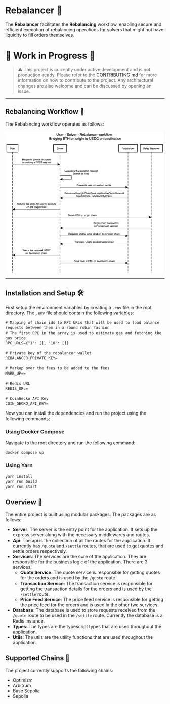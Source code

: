 # Rebalancer 🔄

The **Rebalancer** facilitates the **Rebalancing** workflow, enabling secure and efficient execution of rebalancing operations for solvers that might not have liquidity to fill orders themselves.

# 🚧 Work in Progress 🚧

> ⚠️ This project is currently under active development and is not production-ready. Please refer to the [CONTRIBUTING.md](./CONTRIBUTING.md) for more information on how to contribute to the project. Any architectural changes are also welcome and can be discussed by opening an issue.

---

## **Rebalancing Workflow** 🔄

The Rebalancing workflow operates as follows:

![Diagram](./images/Workflow.png)

---

## **Installation and Setup** 🛠️

First setup the environment variables by creating a `.env` file in the root directory. The `.env` file should contain the following variables:

```
# Mapping of chain ids to RPC URLs that will be used to load balance requests between them in a round robin fashion
# The first RPC in the array is used to estimate gas and fetching the gas price
RPC_URLS={"1": [], "10": []}

# Private key of the rebalancer wallet
REBALANCER_PRIVATE_KEY=

# Markup over the fees to be added to the fees
MARK_UP==

# Redis URL
REDIS_URL=

# CoinGecko API Key
COIN_GECKO_API_KEY=
```

Now you can install the dependencies and run the project using the following commands:

### Using Docker Compose

Navigate to the root directory and run the following command:

```
docker compose up
```

### Using Yarn

```
yarn install
yarn run build
yarn run start
```

## **Overview** 📖

The entire project is built using modular packages. The packages are as follows:

- **Server**: The server is the entry point for the application. It sets up the express server along with the necessary middlewares and routes.
- **Api**: The api is the collection of all the routes for the application. It currently has `/quote` and `/settle`
  routes, that are used to get quotes and settle orders respectively.
- **Services**: The services are the core of the application. They are responsible for the business logic of the application. There are 3 services:
  - **Quote Service**: The quote service is responsible for getting quotes for the orders and is used by the `/quote` route.
  - **Transaction Service**: The transaction service is responsible for getting the transaction details for the orders and is used by the `/settle` route.
  - **Price Feed Service**: The price feed service is responsible for getting the price feed for the orders and is
    used in the other two services.
- **Database**: The database is used to store requests received from the `/quote` route to be used in the `/settle` route. Currently the database is a Redis instance.
- **Types**: The types are the typescript types that are used throughout the application.
- **Utils**: The utils are the utility functions that are used throughout the application.

## Supported Chains 🔗

The project currently supports the following chains:

- Optimism
- Arbitrum
- Base Sepolia
- Sepolia
